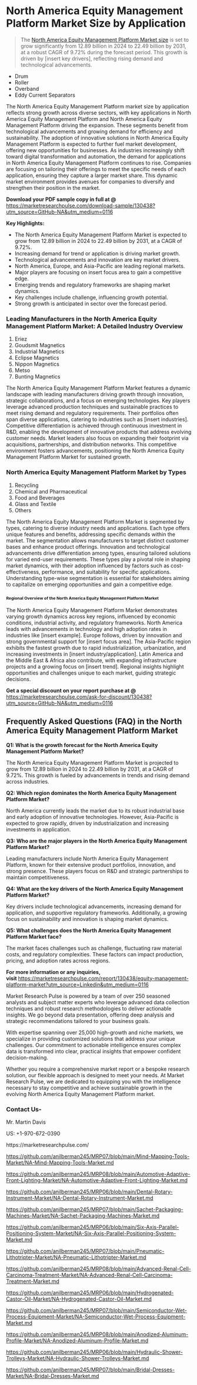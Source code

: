 <h1>North America Equity Management Platform Market&nbsp;Size by Application</h1><blockquote><p>The <a href="https://marketresearchpulse.com/download-sample/130438?utm_source=GitHub-NA&amp;utm_medium=0116">North America Equity Management Platform Market size</a> is set to grow significantly from 12.89 billion in 2024 to 22.49 billion by 2031, at a robust CAGR of 9.72% during the forecast period. This growth is driven by [insert key drivers], reflecting rising demand and technological advancements.</p></blockquote><ul><li>Drum<li> Roller<li> Overband<li> Eddy Current Separators</li></ul><p>The North America Equity Management Platform market size by application reflects strong growth across diverse sectors, with key applications in North America Equity Management Platform and North America Equity Management Platform driving the expansion. These segments benefit from technological advancements and growing demand for efficiency and sustainability. The adoption of innovative solutions in North America Equity Management Platform is expected to further fuel market development, offering new opportunities for businesses. As industries increasingly shift toward digital transformation and automation, the demand for applications in North America Equity Management Platform continues to rise. Companies are focusing on tailoring their offerings to meet the specific needs of each application, ensuring they capture a larger market share. This dynamic market environment provides avenues for companies to diversify and strengthen their position in the market.</p><p><strong>Download your PDF sample copy in full at @ </strong><a href="https://marketresearchpulse.com/download-sample/130438?utm_source=GitHub-NA&amp;utm_medium=0116">https://marketresearchpulse.com/download-sample/130438?utm_source=GitHub-NA&amp;utm_medium=0116</a></p><p><strong>Key Highlights: </strong></p><ul><li>The North America Equity Management Platform Market is expected to grow from 12.89 billion in 2024 to 22.49 billion by 2031, at a CAGR of 9.72%.</li><li>Increasing demand for trend or application is driving market growth.</li><li>Technological advancements and innovation are key market drivers.</li><li>North America, Europe, and Asia-Pacific are leading regional markets.</li><li>Major players are focusing on insert focus area to gain a competitive edge.</li><li>Emerging trends and regulatory frameworks are shaping market dynamics.</li><li>Key challenges include challenge, influencing growth potential.</li><li>Strong growth is anticipated in sector over the forecast period.</li></ul><h3>Leading Manufacturers in the North America Equity Management Platform Market: A Detailed Industry Overview</h3><ol><li>Eriez</li><li>Goudsmit Magnetics</li><li>Industrial Magnetics</li><li>Eclipse Magnetics</li><li>Nippon Magnetics</li><li>Metso</li><li>Bunting Magnetics</li></ol><div class="flex max-w-full flex-col flex-grow"><div class="min-h-8 text-message flex w-full flex-col items-end gap-2 whitespace-normal break-words [.text-message+&amp;]:mt-5" dir="auto" data-message-author-role="assistant" data-message-id="fd8432e4-4910-450d-b182-61b7bfb0a01f" data-message-model-slug="gpt-4o"><div class="flex w-full flex-col gap-1 empty:hidden first:pt-[3px]"><div class="markdown prose w-full break-words dark:prose-invert light"><p>The North America Equity Management Platform Market features a dynamic landscape with leading manufacturers driving growth through innovation, strategic collaborations, and a focus on emerging technologies. Key players leverage advanced production techniques and sustainable practices to meet rising demand and regulatory requirements. Their portfolios often span diverse applications, catering to industries such as [insert industries]. Competitive differentiation is achieved through continuous investment in R&amp;D, enabling the development of innovative products that address evolving customer needs. Market leaders also focus on expanding their footprint via acquisitions, partnerships, and distribution networks. This competitive environment fosters advancements, positioning the North America Equity Management Platform Market for sustained growth.</p></div></div></div></div><h3>North America Equity Management Platform Market by Types</h3><ol><li>Recycling<li> Chemical and Pharmaceutical<li> Food and Beverages<li> Glass and Textile<li> Others</li></ol><div class="flex max-w-full flex-col flex-grow"><div class="min-h-8 text-message flex w-full flex-col items-end gap-2 whitespace-normal break-words [.text-message+&amp;]:mt-5" dir="auto" data-message-author-role="assistant" data-message-id="084470be-0bb7-4664-bddf-5156b4f41249" data-message-model-slug="gpt-4o-mini"><div class="flex w-full flex-col gap-1 empty:hidden first:pt-[3px]"><div class="markdown prose w-full break-words dark:prose-invert light"><p>The North America Equity Management Platform Market is segmented by types, catering to diverse industry needs and applications. Each type offers unique features and benefits, addressing specific demands within the market. The segmentation allows manufacturers to target distinct customer bases and enhance product offerings. Innovation and technological advancements drive differentiation among types, ensuring tailored solutions for varied end-user requirements. These types play a pivotal role in shaping market dynamics, with their adoption influenced by factors such as cost-effectiveness, performance, and suitability for specific applications. Understanding type-wise segmentation is essential for stakeholders aiming to capitalize on emerging opportunities and gain a competitive edge.</p></div></div></div></div><h3><span style="font-size: 11px;">Regional Overview of the North America Equity Management Platform Market</span></h3><div class="flex max-w-full flex-col flex-grow"><div class="min-h-8 text-message flex w-full flex-col items-end gap-2 whitespace-normal break-words [.text-message+&amp;]:mt-5" dir="auto" data-message-author-role="assistant" data-message-id="e9038762-ce64-4e30-91c9-9bd413514231" data-message-model-slug="gpt-4o-mini"><div class="flex w-full flex-col gap-1 empty:hidden first:pt-[3px]"><div class="markdown prose w-full break-words dark:prose-invert light"><p>The North America Equity Management Platform Market demonstrates varying growth dynamics across key regions, influenced by economic conditions, industrial activity, and regulatory frameworks. North America leads with advancements in technology and high adoption rates in industries like [insert example]. Europe follows, driven by innovation and strong governmental support for [insert focus area]. The Asia-Pacific region exhibits the fastest growth due to rapid industrialization, urbanization, and increasing investments in [insert industry/application]. Latin America and the Middle East &amp; Africa also contribute, with expanding infrastructure projects and a growing focus on [insert trend]. Regional insights highlight opportunities and challenges unique to each market, guiding strategic decisions.</p></div></div></div></div><p><strong>Get a special discount on your report purchase at @ </strong><a href="https://marketresearchpulse.com/ask-for-discount/130438?utm_source=GitHub-NA&amp;utm_medium=0116">https://marketresearchpulse.com/ask-for-discount/130438?utm_source=GitHub-NA&amp;utm_medium=0116</a></p><h2>Frequently Asked Questions (FAQ) in the North America Equity Management Platform Market</h2><p><strong>Q1: What is the growth forecast for the North America Equity Management Platform Market?</strong></p><p>The North America Equity Management Platform Market is projected to grow from 12.89 billion in 2024 to 22.49 billion by 2031, at a CAGR of 9.72%. This growth is fueled by advancements in trends and rising demand across industries.</p><p><strong>Q2: Which region dominates the North America Equity Management Platform Market?</strong></p><p>North America currently leads the market due to its robust industrial base and early adoption of innovative technologies. However, Asia-Pacific is expected to grow rapidly, driven by industrialization and increasing investments in application.</p><p><strong>Q3: Who are the major players in the North America Equity Management Platform Market?</strong></p><p>Leading manufacturers include North America Equity Management Platform, known for their extensive product portfolios, innovation, and strong presence. These players focus on R&amp;D and strategic partnerships to maintain competitiveness.</p><p><strong>Q4: What are the key drivers of the North America Equity Management Platform Market?</strong></p><p>Key drivers include technological advancements, increasing demand for application, and supportive regulatory frameworks. Additionally, a growing focus on sustainability and innovation is shaping market dynamics.</p><p><strong>Q5: What challenges does the North America Equity Management Platform Market face?</strong></p><p>The market faces challenges such as challenge, fluctuating raw material costs, and regulatory complexities. These factors can impact production, pricing, and adoption rates across regions.</p><p><strong>For more information or any inquiries, visit&nbsp;</strong><a href="https://marketresearchpulse.com/report/130438/equity-management-platform-market?utm_source=Linkedin&utm_medium=0116">https://marketresearchpulse.com/report/130438/equity-management-platform-market?utm_source=Linkedin&utm_medium=0116</a></p><p>Market Research Pulse is powered by a team of over 250 seasoned analysts and subject matter experts who leverage advanced data collection techniques and robust research methodologies to deliver actionable insights. We go beyond data presentation, offering deep analysis and strategic recommendations tailored to your business goals.</p><p>With expertise spanning over 25,000 high-growth and niche markets, we specialize in providing customized solutions that address your unique challenges. Our commitment to actionable intelligence ensures complex data is transformed into clear, practical insights that empower confident decision-making.</p><p>Whether you require a comprehensive market report or a bespoke research solution, our flexible approach is designed to meet your needs. At Market Research Pulse, we are dedicated to equipping you with the intelligence necessary to stay competitive and achieve sustainable growth in the evolving North America Equity Management Platform market.</p><h3><strong>Contact Us-</strong></h3><p>Mr. Martin Davis</p><p>US: +1-970-672-0390</p><p>https://marketresearchpulse.com/</p><p><a href="https://github.com/anilberman245/MRP07/blob/main/Mind-Mapping-Tools-Market/NA-Mind-Mapping-Tools-Market.md">https://github.com/anilberman245/MRP07/blob/main/Mind-Mapping-Tools-Market/NA-Mind-Mapping-Tools-Market.md</a></p><p><a href="https://github.com/anilberman245/MRP08/blob/main/Automotive-Adaptive-Front-Lighting-Market/NA-Automotive-Adaptive-Front-Lighting-Market.md">https://github.com/anilberman245/MRP08/blob/main/Automotive-Adaptive-Front-Lighting-Market/NA-Automotive-Adaptive-Front-Lighting-Market.md</a></p><p><a href="https://github.com/anilberman245/MRP06/blob/main/Dental-Rotary-Instrument-Market/NA-Dental-Rotary-Instrument-Market.md">https://github.com/anilberman245/MRP06/blob/main/Dental-Rotary-Instrument-Market/NA-Dental-Rotary-Instrument-Market.md</a></p><p><a href="https://github.com/anilberman245/MRP07/blob/main/Sachet-Packaging-Machines-Market/NA-Sachet-Packaging-Machines-Market.md">https://github.com/anilberman245/MRP07/blob/main/Sachet-Packaging-Machines-Market/NA-Sachet-Packaging-Machines-Market.md</a></p><p><a href="https://github.com/anilberman245/MRP06/blob/main/Six-Axis-Parallel-Positioning-System-Market/NA-Six-Axis-Parallel-Positioning-System-Market.md">https://github.com/anilberman245/MRP06/blob/main/Six-Axis-Parallel-Positioning-System-Market/NA-Six-Axis-Parallel-Positioning-System-Market.md</a></p><p><a href="https://github.com/anilberman245/MRP07/blob/main/Pneumatic-Lithotripter-Market/NA-Pneumatic-Lithotripter-Market.md">https://github.com/anilberman245/MRP07/blob/main/Pneumatic-Lithotripter-Market/NA-Pneumatic-Lithotripter-Market.md</a></p><p><a href="https://github.com/anilberman245/MRP08/blob/main/Advanced-Renal-Cell-Carcinoma-Treatment-Market/NA-Advanced-Renal-Cell-Carcinoma-Treatment-Market.md">https://github.com/anilberman245/MRP08/blob/main/Advanced-Renal-Cell-Carcinoma-Treatment-Market/NA-Advanced-Renal-Cell-Carcinoma-Treatment-Market.md</a></p><p><a href="https://github.com/anilberman245/MRP06/blob/main/Hydrogenated-Castor-Oil-Market/NA-Hydrogenated-Castor-Oil-Market.md">https://github.com/anilberman245/MRP06/blob/main/Hydrogenated-Castor-Oil-Market/NA-Hydrogenated-Castor-Oil-Market.md</a></p><p><a href="https://github.com/anilberman245/MRP07/blob/main/Semiconductor-Wet-Process-Equipment-Market/NA-Semiconductor-Wet-Process-Equipment-Market.md">https://github.com/anilberman245/MRP07/blob/main/Semiconductor-Wet-Process-Equipment-Market/NA-Semiconductor-Wet-Process-Equipment-Market.md</a></p><p><a href="https://github.com/anilberman245/MRP08/blob/main/Anodized-Aluminum-Profile-Market/NA-Anodized-Aluminum-Profile-Market.md">https://github.com/anilberman245/MRP08/blob/main/Anodized-Aluminum-Profile-Market/NA-Anodized-Aluminum-Profile-Market.md</a></p><p><a href="https://github.com/anilberman245/MRP06/blob/main/Hydraulic-Shower-Trolleys-Market/NA-Hydraulic-Shower-Trolleys-Market.md">https://github.com/anilberman245/MRP06/blob/main/Hydraulic-Shower-Trolleys-Market/NA-Hydraulic-Shower-Trolleys-Market.md</a></p><p><a href="https://github.com/anilberman245/MRP07/blob/main/Bridal-Dresses-Market/NA-Bridal-Dresses-Market.md">https://github.com/anilberman245/MRP07/blob/main/Bridal-Dresses-Market/NA-Bridal-Dresses-Market.md</a></p>
